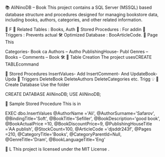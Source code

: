 📚 AliNinoDB – Book
This project contains a SQL Server (MSSQL) based database structure and procedures designed for managing bookstore data, including books, authors, categories, and other related information.

🚀 F
📌 Related Tables : Books, Auth
🔄 Stored Procedures : For addin
🎯 Triggers : Prevents actual
🛠️ Optimized Database : BooArticleCode.
📂 Page
This

Categories- Book ca
Authors – Autho
PublishingHouse- Publ
Genres –
Books –
Comments – Book
🛠
📌 Table Creation
The project usesCREATE TABLEcommand

🔄 Stored Procedures
InsertValues- Add
InsertComment- And
UpdateBook- Upda
🚨 Triggers
DeleteBook
DeleteAuthors
DeleteCategories
etc.
Trigg
💡
📌 Create Database
Use the folder

CREATE DATABASE AliNinoDB;
USE AliNinoDB;


📌 Sample Stored Procedure
This is in

EXEC dbo.InsertValues 
  @AuthorName ='Ali',
  @AuthorSurname='Safarov',
  @BindingTitle='Soft',
  @BookTitle='Sefiller',
  @BookDescription='good book',
  @BookActualPrice =10,
  @BookDiscountPrice=9,
  @PublishingHouseTitle ='AA publish',
  @StockCount=100,
  @ArticleCode ='djsddr243f',
  @Pages =210,
  @CategoryTitle='Books',
  @CategoryParentId=Null,
  @GenreTitle='Dram',
  @BookLanguageTitle='Eng'


📄 L
This project is licensed under the MIT License .
